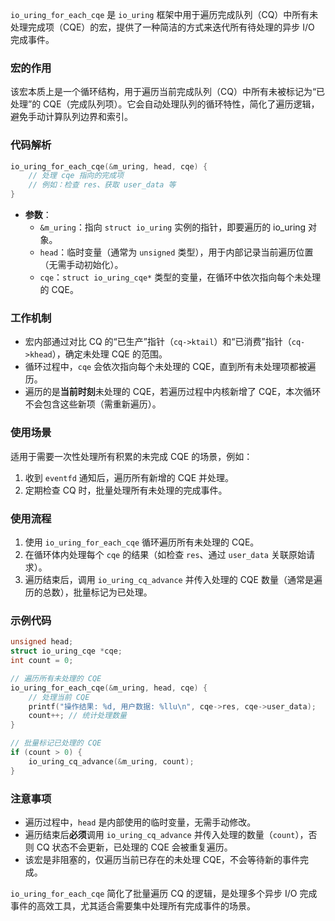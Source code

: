 `io_uring_for_each_cqe` 是 `io_uring` 框架中用于遍历完成队列（CQ）中所有未处理完成项（CQE）的宏，提供了一种简洁的方式来迭代所有待处理的异步 I/O 完成事件。

### 宏的作用
该宏本质上是一个循环结构，用于遍历当前完成队列（CQ）中所有未被标记为“已处理”的 CQE（完成队列项）。它会自动处理队列的循环特性，简化了遍历逻辑，避免手动计算队列边界和索引。

### 代码解析
```c
io_uring_for_each_cqe(&m_uring, head, cqe) {
    // 处理 cqe 指向的完成项
    // 例如：检查 res、获取 user_data 等
}
```

- **参数**：
  - `&m_uring`：指向 `struct io_uring` 实例的指针，即要遍历的 io_uring 对象。
  - `head`：临时变量（通常为 `unsigned` 类型），用于内部记录当前遍历位置（无需手动初始化）。
  - `cqe`：`struct io_uring_cqe*` 类型的变量，在循环中依次指向每个未处理的 CQE。

### 工作机制
- 宏内部通过对比 CQ 的“已生产”指针（`cq->ktail`）和“已消费”指针（`cq->khead`），确定未处理 CQE 的范围。
- 循环过程中，`cqe` 会依次指向每个未处理的 CQE，直到所有未处理项都被遍历。
- 遍历的是**当前时刻**未处理的 CQE，若遍历过程中内核新增了 CQE，本次循环不会包含这些新项（需重新遍历）。

### 使用场景
适用于需要一次性处理所有积累的未完成 CQE 的场景，例如：
1. 收到 `eventfd` 通知后，遍历所有新增的 CQE 并处理。
2. 定期检查 CQ 时，批量处理所有未处理的完成事件。

### 使用流程
1. 使用 `io_uring_for_each_cqe` 循环遍历所有未处理的 CQE。
2. 在循环体内处理每个 `cqe` 的结果（如检查 `res`、通过 `user_data` 关联原始请求）。
3. 遍历结束后，调用 `io_uring_cq_advance` 并传入处理的 CQE 数量（通常是遍历的总数），批量标记为已处理。

### 示例代码
```c
unsigned head;
struct io_uring_cqe *cqe;
int count = 0;

// 遍历所有未处理的 CQE
io_uring_for_each_cqe(&m_uring, head, cqe) {
    // 处理当前 CQE
    printf("操作结果: %d, 用户数据: %llu\n", cqe->res, cqe->user_data);
    count++; // 统计处理数量
}

// 批量标记已处理的 CQE
if (count > 0) {
    io_uring_cq_advance(&m_uring, count);
}
```

### 注意事项
- 遍历过程中，`head` 是内部使用的临时变量，无需手动修改。
- 遍历结束后**必须**调用 `io_uring_cq_advance` 并传入处理的数量（`count`），否则 CQ 状态不会更新，已处理的 CQE 会被重复遍历。
- 该宏是非阻塞的，仅遍历当前已存在的未处理 CQE，不会等待新的事件完成。

`io_uring_for_each_cqe` 简化了批量遍历 CQ 的逻辑，是处理多个异步 I/O 完成事件的高效工具，尤其适合需要集中处理所有完成事件的场景。
